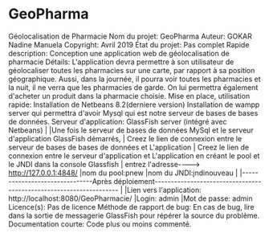 # GeoPharma
Géolocalisation de Pharmacie
Nom du projet: GeoPharma
Auteur: GOKAR Nadine Manuela
Copyright: Avril 2019
État du projet: Pas complet
Rapide description: Conception une application web de géolocalisation de pharmacie
Détails: L'application devra permettre à son utilisateur de géolocaliser toutes les pharmacies sur une carte, par rapport à sa position géographique. 
Aussi, dans la journée, il pourra voir toutes les pharmacies et la nuit, il ne verra que les pharmacies de garde.
On lui permettra également d'acheter un produit dans la pharmacie choisie.
Mise en place, utilisation rapide: Installation de Netbeans 8.2(derniere version)
Installation de wampp server qui permettra d'avoir Mysql qui est notre serveur de bases de bases de données.
Serveur d'application: GlassFish server (intégré avec Netbeans)
|
|Une fois le serveur de bases de données MySql et le serveur d'application GlassFish démarrés,
| Creez le lien de connexion entre le serveur de bases de bases de données et L'application
| Creez le lien de connexion entre le serveur d'application et L'application en créant le pool et le JNDI dans la console Glassfish
|                                   entrez l'adresse----> http://127.0.0.1:4848/
|nom du pool:pnew
|nom du JNDI:jndinouveau
|
|-------------------------------Après déploiement-------------------------------------------------------------------
|
|Lien vers l'application: http://localhost:8080/GeoPharmacie/
|Login: admin
|Mot de passe: admin
Licence(s): Pas de licence
Méthode de rapport de bug: En cas de bug, lire dans la sortie de messagerie GlassFish pour répérer la source du problème.
Documentation courte: Code plus ou moins commenté.
